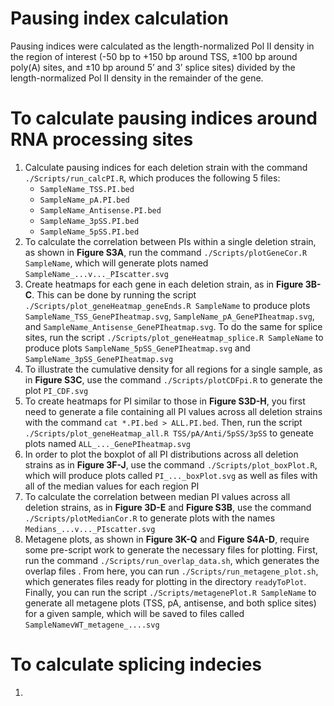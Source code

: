# Pausing index calculation
Pausing indices were calculated as the length-normalized Pol II density in the region of interest (-50 bp to +150 bp around TSS, ±100 bp around poly(A) sites, and ±10 bp around 5’ and 3’ splice sites) divided by the length-normalized Pol II density in the remainder of the gene. 

# To calculate pausing indices around RNA processing sites
1. Calculate pausing indices for each deletion strain with the command `./Scripts/run_calcPI.R`, which produces the following 5 files:
   - `SampleName_TSS.PI.bed`
   - `SampleName_pA.PI.bed`
   - `SampleName_Antisense.PI.bed`
   - `SampleName_3pSS.PI.bed`
   - `SampleName_5pSS.PI.bed`
2. To calculate the correlation between PIs within a single deletion strain, as shown in **Figure S3A**, run the command `./Scripts/plotGeneCor.R SampleName`, which will generate plots named `SampleName_...v..._PIscatter.svg`
3. Create heatmaps for each gene in each deletion strain, as in **Figure 3B-C**. This can be done by running the script `./Scripts/plot_geneHeatmap_geneEnds.R SampleName` to produce plots `SampleName_TSS_GenePIheatmap.svg`, `SampleName_pA_GenePIheatmap.svg`, and `SampleName_Antisense_GenePIheatmap.svg`. To do the same for splice sites, run the script `./Scripts/plot_geneHeatmap_splice.R SampleName` to produce plots `SampleName_5pSS_GenePIheatmap.svg` and `SampleName_3pSS_GenePIheatmap.svg`
4. To illustrate the cumulative density for all regions for a single sample, as in **Figure S3C**, use the command `./Scripts/plotCDFpi.R` to generate the plot `PI_CDF.svg`
5. To create heatmaps for PI similar to those in **Figure S3D-H**, you first need to generate a file containing all PI values across all deletion strains with the command `cat *.PI.bed > ALL.PI.bed`. Then, run the script `./Scripts/plot_geneHeatmap_all.R TSS/pA/Anti/5pSS/3pSS` to geneate plots named `ALL_..._GenePIheatmap.svg`
6. In order to plot the boxplot of all PI distributions across all deletion strains as in **Figure 3F-J**, use the command `./Scripts/plot_boxPlot.R`, which will produce plots called `PI_..._boxPlot.svg` as well as files with all of the median values for each region PI
7. To calculate the correlation between median PI values across all deletion strains, as in **Figure 3D-E** and **Figure S3B**, use the command `./Scripts/plotMedianCor.R` to generate plots with the names `Medians_...v..._PIscatter.svg`
8. Metagene plots, as shown in **Figure 3K-Q** and **Figure S4A-D**, require some pre-script work to generate the necessary files for plotting. First, run the command `./Scripts/run_overlap_data.sh`, which generates the overlap files . From here, you can run `./Scripts/run_metagene_plot.sh`, which generates files ready for plotting in the directory `readyToPlot`. Finally, you can run the script `./Scripts/metagenePlot.R SampleName` to generate all metagene plots (TSS, pA, antisense, and both splice sites) for a given sample, which will be saved to files called `SampleNamevWT_metagene_....svg`

# To calculate splicing indecies
1. 


